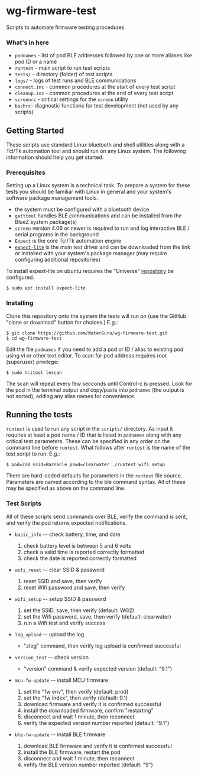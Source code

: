 # wg-firmware-test

Scripts to automate firmware testing procedures. 

### What's in here

* ```podnames``` - list of pod BLE addresses followed by one or more aliases like pod ID or a name
* ```runtest```  - main script to run test scripts
* ```tests/``` - directory (folder) of test scripts
* ```logs/``` - logs of test runs and BLE communications
* ```connect.inc``` - common procedures at the start of every test script
* ```cleanup.inc``` - common procedures at the end of every test script
* ```screenrc``` - critical settings for the ```screen``` utility
* ```bashrc```- diagnostic functions for test development (not used by any scripts)

## Getting Started

These scripts use standard Linux bluetooth and shell utilities along with a Tcl/Tk automation tool and should run on any Linux system. The following information should help you get started.

### Prerequisites

Setting up a Linux system is a technical task. To prepare a system for these tests you should be familiar with Linux in general and your system's software package management tools.

* the system must be configured with a bluetooth device
* ```gatttool``` handles BLE communications and can be installed from the BlueZ system package(s)
* ```screen``` version 4.06 or newer is required to run and log interactive BLE / serial programs in the background
* ```Expect``` is the core Tcl/Tk automation engine
* [```expect-lite```](http://expect-lite.sourceforge.net/expect-lite_install.html) is the main test driver and can be downloaded from the link or installed with your system's package manager (may require configuring additional repositories) 

To install expext-lite on ubuntu requires the "Universe" [repository](https://help.ubuntu.com/community/Repositories#Managing_Repositories) be configured. 

```
$ sudo apt install expect-lite
```
### Installing

Clone this repository onto the system the tests will run on (use the GitHub "clone or download" button for choices.) E.g.: 

```
$ git clone https://github.com/WaterGuru/wg-firmware-test.git
$ cd wg-firmware-test
```

Edit the file ```podnames``` if you need to add a pod or ID / alias to existing pod using vi or other text editor. To scan for pod address requires root (superuser) privilege:

```
$ sudo hcitool lescan
```

The scan will repeat every few secconds until Control-c is pressed. Look for the pod in the terminal output and copy/paste into ```podnames``` (the output is not sorted), adding any alias names for convenience.

## Running the tests

```runtest``` is used to run any script in the ```scripts/``` directory. As input it requires at least a pod name / ID that is listed in ```podnames``` along with any critical test parameters. These can be specified in any order on the command line before ```runtest```. What follows after ```runtest``` is the name of the test script to run. E.g.:

```
$ pod=220 ssid=Barnacle pswd=clearwater ./runtest wifi_setup
```

There are hard-coded defaults for parameters in the ```runtest``` file source. Parameters are named according to the ble command syntax. All of these may be specified as above on the command line.


### Test Scripts

All of these scripts send commands over BLE, verify the command is sent, and verify the pod returns expected notifications.

* ```basic_info``` -- check battery, time, and date
  1. check battery level is between 5 and 6 volts
  2. check a valid time is reported correctly formatted
  3. check the date is reported correctly formatted

* ```wifi_reset``` -- clear SSID & password
  1. reset SSID and save, then verify
  2. reset Wifi password and save, then verify

* ```wifi_setup``` -- setup SSID & password
  1. set the SSID, save, then verify (default: WG2)
  2. set the Wifi password, save, then verify (default: clearwater)
  3. run a Wifi test and verify success

* ```log_upload``` -- upload the log
  * "zlog" command, then verify log upload is confirmed successful

* ```version_test``` -- check version
  * "version" command & verify expected version (default: "9.1") 

* ```mcu-fw-update``` -- install MCU firmware
  1. set the "fw env", then verify (default: prod)
  2. set the "fw index", then verify (default: 9.1)
  3. download firmware and verify it is confirmed successful
  4. install the downloaded firmware, confirm "restarting"
  5. disconnect and wait 1 minute, then reconnect
  6. verify the expected version number reported (default: "9.1")

* ```ble-fw-update``` -- install BLE firmware
  1. download BLE firmware and verify it is confirmed successful
  2. install the BLE firmware, restart the pod
  3. disconnect and wait 1 minute, then reconnect
  4. vefify the BLE version number reported (default: "9")

